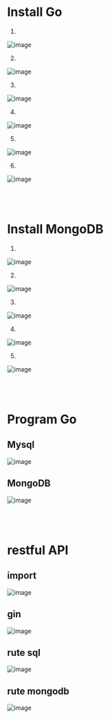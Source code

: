 # Install Go


1. 
![image](https://github.com/Dean-182/tekn-cloud-computing/blob/main/minggu-06/cloud6/go1.png)

2.
![image](https://github.com/Dean-182/tekn-cloud-computing/blob/main/minggu-06/cloud6/go2.png)

3.
![image](https://github.com/Dean-182/tekn-cloud-computing/blob/main/minggu-06/cloud6/go3.png)

4.
![image](https://github.com/Dean-182/tekn-cloud-computing/blob/main/minggu-06/cloud6/go4.png)

5.
![image](https://github.com/Dean-182/tekn-cloud-computing/blob/main/minggu-06/cloud6/go5.png)

6.
![image](https://github.com/Dean-182/tekn-cloud-computing/blob/main/minggu-06/cloud6/go6.png)<br><br><br><br>


# Install MongoDB

1.
![image](https://github.com/Dean-182/tekn-cloud-computing/blob/main/minggu-06/cloud6/mong1.png)

2.
![image](https://github.com/Dean-182/tekn-cloud-computing/blob/main/minggu-06/cloud6/mong2.png)

3.
![image](https://github.com/Dean-182/tekn-cloud-computing/blob/main/minggu-06/cloud6/mong3.png)

4.
![image](https://github.com/Dean-182/tekn-cloud-computing/blob/main/minggu-06/cloud6/mong4.png)

5.
![image](https://github.com/Dean-182/tekn-cloud-computing/blob/main/minggu-06/cloud6/mong5.png)<br><br><br><br>


# Program Go

## Mysql

![image](https://github.com/Dean-182/tekn-cloud-computing/blob/main/minggu-06/cloud6/importsql.png)

## MongoDB

![image](https://github.com/Dean-182/tekn-cloud-computing/blob/main/minggu-06/cloud6/importmongo.png)<br><br><br><br>

# restful API

## import

![image](https://github.com/Dean-182/tekn-cloud-computing/blob/main/minggu-06/cloud6/import3.png)

## gin

![image](https://github.com/Dean-182/tekn-cloud-computing/blob/main/minggu-06/cloud6/gin.png)

## rute sql

![image](https://github.com/Dean-182/tekn-cloud-computing/blob/main/minggu-06/cloud6/routesql.png)

## rute mongodb

![image](https://github.com/Dean-182/tekn-cloud-computing/blob/main/minggu-06/cloud6/routemongo.png)

